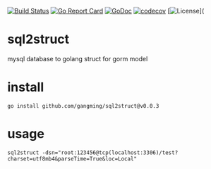 [![Build Status](https://travis-ci.org/gangming/sql2struct.svg?branch=main)](https://travis-ci.org/gangming/sql2struct)
[![Go Report Card](https://goreportcard.com/badge/github.com/gangming/sql2struct)](https://goreportcard.com/report/github.com/gangming/sql2struct)
[![GoDoc](https://godoc.org/github.com/gangming/sql2struct?status.svg)](https://godoc.org/github.com/gangming/sql2struct)
[![codecov](https://codecov.io/gh/gangming/sql2struct/branch/main/graph/badge.svg)](https://codecov.io/gh/gangming/sql2struct)
[![License](https://img.shields.io/badge/license-MIT-blue.svg)](
# sql2struct
mysql database to golang struct for gorm model

# install
```shell
go install github.com/gangming/sql2struct@v0.0.3
```



# usage
```shell
sql2struct -dsn="root:123456@tcp(localhost:3306)/test?charset=utf8mb4&parseTime=True&loc=Local"
```

